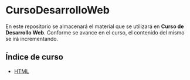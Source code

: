 # CursoDesarrolloWeb
En este repositorio se almacenará el material que se utilizará en **Curso de Desarrollo Web**. Conforme se avance en el curso, el contenido del mismo se irá incrementando. 


## Índice de curso
- [HTML](https://github.com/andreiDev1/CursoDesarrolloWeb/tree/main/01-CursoHTML)


